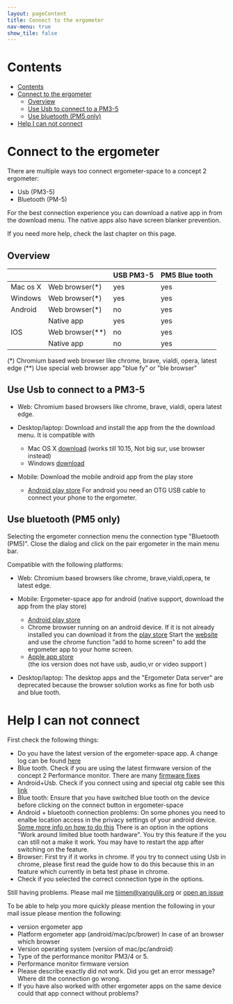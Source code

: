 ```yaml
---
layout: pageContent
title: Connect to the ergometer
nav-menu: true
show_tile: false
---
```


# Contents

- [Contents](#contents)
- [Connect to the ergometer](#connect-to-the-ergometer)
  - [Overview](#overview)
  - [Use Usb to connect to a PM3-5](#use-usb-to-connect-to-a-pm3-5)
  - [Use bluetooth (PM5 only)](#use-bluetooth-pm5-only)
- [Help I can not connect](#help-i-can-not-connect)

# Connect to the ergometer

There are multiple ways too connect ergometer-space to a concept 2 ergometer:
* Usb (PM3-5)
* Bluetooth (PM-5)

For the best connection experience you can download a native app in from the download menu. The native apps also have screen blanker prevention.

If you need more help, check the last chapter on this page.

## Overview

|          |                 | USB PM3-5 | PM5 Blue tooth |
|----------|-----------------|-----------|----------------|
| Mac os X | Web browser(*)  | yes       | yes            |
| Windows  | Web browser(*)  | yes       | yes            |
| Android  | Web browser(*)  | no        | yes            |
|          | Native app      | yes       | yes            |
| IOS      | Web browser(**) | no        | yes            |
|          | Native app      | no        | yes            | 

(*) Chromium based web browser like chrome, brave, vialdi, opera, latest edge
(**) Use special web browser app "blue fy"  or "ble browser"

## Use Usb to connect to a PM3-5

* Web: Chromium based browsers like chrome, brave, vialdi, opera latest edge.
 
* Desktop/laptop: Download and install the app from the the download menu. It is compatible with 
  - Mac OS X [download](https://ergometer-space.org/downloads/Ergometer-space-installer.pkg) (works till 10.15, Not big sur, use browser instead)
  - Windows [download](https://ergometer-space.org/downloads/Ergometer-space-installer.exe)
* Mobile: Download the mobile android app from the play store
  - [Android play store](https://play.google.com/store/apps/details?id=org.tijmenvangulik.ergometerspace&gl=NL)
    For android you need an OTG USB cable to connect your phone to the ergometer.

## Use bluetooth (PM5 only)

Selecting the ergometer connection menu the connection type "Bluetooth (PM5)".
Close the dialog and click on the pair ergometer in the main menu bar.

Compatible with the following platforms:
* Web: Chromium based browsers like chrome, brave,vialdi,opera, te latest edge.
* Mobile: Ergometer-space app for android (native support, download the app from the play store)
  - [Android play store](https://play.google.com/store/apps/details?id=org.tijmenvangulik.ergometerspace&gl=NL)
  - Chrome browser running on an android device. If it is not already installed you can download it from the [play store](https://play.google.com/store/apps/details?id=com.android.chrome&referrer=utm_source%3Dhelp-center%26utm_medium%3Dhc-answer%26utm_campaign%3Dhelp-center-mg) Start the [website](https://ergometer-space.org) and use the chrome function "add to home screen" to add the ergometer app to your home screen.
  - [Apple app store](https://apps.apple.com/us/app/ergometer-space/id1548193188)  
    (the ios version does not have usb, audio,vr or video support )
    
* Desktop/laptop: 
  The desktop apps and the "Ergometer Data server" are deprecated because the browser solution works as fine for both usb and blue tooth.
  
# Help I can not connect

First check the following things:

* Do you have the latest version of the ergometer-space app. A change log can be found [here](https://tijmenvangulik.github.io/Ergometerspace/ChangeLog.html)
* Blue tooth. Check if you are using the latest firmware version of the concept 2 Performance monitor. There are many [firmware fixes](https://www.concept2.com/service/monitors/pm5/firmware/timeline#rownew)  
* Android+Usb. Check if you connect using and special otg cable see this [link](https://www.concept2.nl/nl/service/software/ergdata/android-benodigdheden)
* Blue tooth: Ensure that you have switched blue tooth on the device before clicking on the connect button in ergometer-space
* Android + bluetooth connection problems: On some phones you need to enalbe location access in the privacy settings of your android device. [Some more info on how to do this](https://tileteam.zendesk.com/hc/en-us/articles/217069598-How-to-Turn-Location-On-or-Off-with-your-phone-or-tablet-) There is an option in the options "Work around limited blue tooth hardware". You try this feature if the you can still not a make it work. You may have to restart the app after switching on the feature.
* Browser: First try if it works in chrome. If you try to connect using Usb in chrome, please first read the guide how to do this because this in an feature which currently in beta test phase in chrome.
* Check if you selected the correct connection type in the options.
  
Still having problems. Please mail me [tijmen@vangulik.org](mailto:tijmenvangulik.org) or [open an issue](https://github.com/tijmenvangulik/Ergometerspace/issues)

To be able to help you more quickly please mention the following in your mail issue please mention the following:
- version ergometer app
- Platform ergometer app (android/mac/pc/brower) In case of an browser which browser
- Version operating system (version of mac/pc/android)
- Type of the performance monitor PM3/4 or 5. 
- Performance monitor firmware version
- Please describe exactly did not work. Did you get an error message? Where dit the connection go wrong.
- If you have also worked with other ergometer apps on the same device could that app connect without problems?